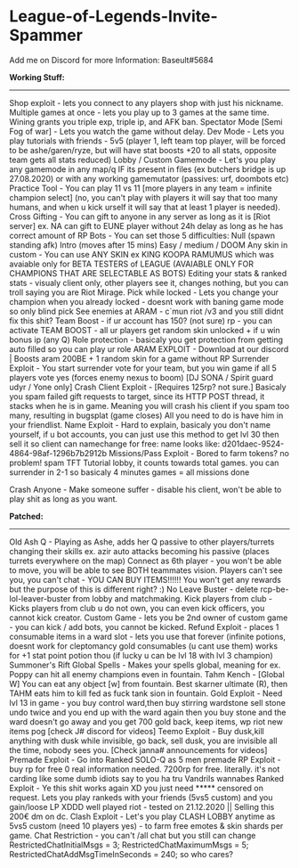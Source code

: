 # League-of-Legends-Invite-Spammer
Add me on Discord for more Information: Baseult#5684

**Working Stuff:**
_______________________________________________________________________________________________________________________

Shop exploit - lets you connect to any players shop with just his nickname.
Multiple games at once - lets you play up to 3 games at the same time. Wining grants you triple exp, triple ip, and AFK ban.
Spectator Mode [Semi Fog of war] - Lets you watch the game without delay.
Dev Mode - Lets you play tutorials with friends - 5v5 (player 1, left team top player, will be forced to be ashe/garen/ryze, but will have stat boosts +20 to all stats, opposite team gets all stats reduced)
Lobby / Custom Gamemode - Let's you play any gamemode in any map/q IF its present in files (ex butchers bridge is up 27.08.2020) or with any working gamemutator (passives: urf, doombots etc)
Practice Tool - You can play 11 vs 11 [more players in any team = infinite champion select] (no, you can't play with players it will say that too many humans, and when u kick urself it will say that at least 1 player is needed).
Cross Gifting - You can gift to anyone in any server as long as it is [Riot server] ex. NA can gift to EUNE player without 24h delay as long as he has correct amount of RP
Bots - You can set those 5 difficulties: Null (spawn standing afk) Intro (moves after 15 mins) Easy / medium / DOOM
Any skin in custom - You can use ANY SKIN ex KING KOOPA RAMUMUS which was avaiable only for BETA TESTERS of LEAGUE (AVAIABLE ONLY FOR CHAMPIONS THAT ARE SELECTABLE AS BOTS)
Editing your stats & ranked stats - visualy client only, other players see it, changes nothing, but you can troll saying you are Riot Mirage.
Pick while locked - Lets you change your champion when you already locked - doesnt work with baning game mode so only blind pick
See enemies at ARAM - c`mun riot /v3 and you still didnt fix this shit?
Team Boost - if ur account has 150? (not sure) rp - you can activate TEAM BOOST - all ur players get random skin unlocked + if u win bonus ip (any Q)
Role protection - basicaly you get protection from getting auto filled so you can play ur role
ARAM EXPLOIT - Download at our discord | Boosts aram 200BE + 1 random skin for a game without RP
Surrender Exploit - You start surrender vote for your team, but you win game if all 5 players vote yes (forces enemy nexus to boom) [DJ SONA / Spirit guard udyr / Yone only]
Crash Client Exploit - [Requires 125rp? not sure.] Basicaly you spam failed gift requests to target, since its HTTP POST thread, it stacks when he is in game. Meaning you will crash his client if you spam too many, resulting in bugsplat (game closes) All you need to do is have him in your friendlist.
Name Exploit - Hard to explain, basicaly you don't name yourself, if u bot accounts, you can just use this method to get lvl 30 then sell it so client can namechange for free: name looks like: d201daec-9524-4864-98af-1296b7b2912b
Missions/Pass Exploit - Bored to farm tokens? no problem! spam TFT Tutorial lobby, it counts towards total games. you can surrender in 2-1 so basicaly 4 minutes games = all missions done

Crash Anyone - Make someone suffer - disable his client, won't be able to play shit as long as you want.

**Patched:**
_______________________________________________________________________________________________________________________

Old Ash Q - Playing as Ashe, adds her Q passive to other players/turrets changing their skills ex. azir auto attacks becoming his passive (places turrets everywhere on the map)
Connect as 6th player - you won't be able to move, you will be able to see BOTH teammates vision. Players can't see you, you can't chat - YOU CAN BUY ITEMS!!!!!! You won't get any rewards but the purpose of this is different right? :)
No Leave Buster - delete rcp-be-lol-leaver-buster from lobby and matchmaking.
Kick players from club - Kicks players from club u do not own, you can even kick officers, you cannot kick creator.
Custom Game - lets you be 2nd owner of custom game - you can kick / add bots, you cannot be kicked.
Refund Exploit - places 1 consumable items in a ward slot - lets you use that forever (infinite potions, doesnt work for cleptomancy gold consumables (u cant use them) works for +1 stat point potion thou (if lucky u can be lvl 18 with lvl 3 champion)
Summoner's Rift Global Spells - Makes your spells global, meaning for ex. Poppy can hit all enemy champions even in fountain.
Tahm Kench - [Global W] You can eat any object [w] from fountain. Best skarner ultimate (R), then TAHM eats him to kill fed as fuck tank sion in fountain.
Gold Exploit - Need lvl 13 in game - you buy control ward,then buy stirring wardstone sell stone undo twice and you end up with the ward again then you buy stone and the ward doesn't go away and you get 700 gold back, keep items, wp riot new items pog
[check J# discord for videos]
Teemo Exploit - Buy dusk,kill anything with dusk while invisible, go back, sell dusk, you are invisible all the time, nobody sees you.
[Check janna# announcements for videos]
Premade Exploit - Go into Ranked SOLO-Q as 5 men premade
RP Exploit - buy rp for free 0 real information needed. 7200rp for free. literally. it's not carding like some dumb idiots say to you ha tru Vandrils wannabes
Ranked Exploit - Ye this shit works again XD you just need ***** censored on request. Lets you play rankeds with your friends (5vs5 custom) and you gain/loose LP XDDD well played riot - tested on 21.12.2020 || Selling this 200€ dm on dc.
Clash Exploit - Let's you play CLASH LOBBY anytime as 5vs5 custom (need 10 players yes) - to farm free emotes & skin shards per game.
Chat Restriction - you can't /all chat but you still can change RestrictedChatInitialMsgs = 3; RestrictedChatMaximumMsgs = 5; RestrictedChatAddMsgTimeInSeconds = 240; so who cares?
